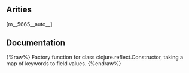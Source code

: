 ## Arities
[m__5665__auto__]

## Documentation
{%raw%}
Factory function for class clojure.reflect.Constructor, taking a map of keywords to field values.
{%endraw%}
